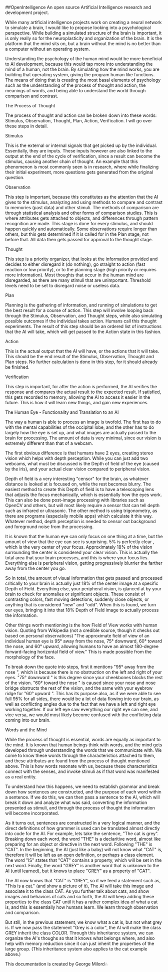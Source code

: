 ##OpenIntelligence
An open source Artificial Intelligence research and development project.
 
While many artificial intelligence projects work on creating a neural network to simulate a brain, I would like to propose looking into a psychological perspective. While building a simulated structure of the brain is important, it is only really so for the neuroplasticity and organization of the brain. It is the platform that the mind sits on, but a brain without the mind is no better than a computer without an operating system. 

Understanding the psychology of the human mind would be more beneficial to AI development, because this would tap more into understanding the mind of a human, not the brain. By simulating how the mind works, you are building that operating system, giving the program human like functions. The means of doing that is creating the most basal elements of psychology such as the understanding of the process of thought and action, the meanings of words, and being able to understand the world through comparison and contrast.



The Process of Thought

The process of thought and action can be broken down into these words: Stimulus, Observation, Thought, Plan, Action, Verification. I will go over these steps in detail.

Stimulus

This is the external or internal signals that get picked up by the individual. Essentially, they are inputs. These inputs however are also linked to the output at the end of the cycle of verification, since a result can become the stimulus, causing another chain of thought. An example that this phenomenon is most commonly seen is in research, where while finalizing their initial experiment, more questions gets generated from the original question.

Observation

This step is important, because this constitutes as the attention that the AI gives to the stimulus, analyzing and using methods to compare and contrast to memories (past data) and other stimuli. The methods of comparison are through statistical analysis and other forms of comparison studies. This is where attributes gets attached to objects, and differences through pattern recognition are made. This stage is done for every stimulus, and should happen quickly and automatically. Some observations require longer than others, but this gets determined if it is called for in the Plan stage, not before that. All data then gets passed for approval to the thought stage.

Thought

This step is a priority organizer, that looks at the information provided and decides to either disregard it (do nothing), go straight to action (fast reaction or low priority), or to the planning stage (high priority or requires more information). Most thoughts that occur in the human mind are disregarded, as there are many stimuli that are unimportant. Threshold levels need to be set to disregard noise or useless data.

Plan

Planning is the gathering of information, and running of simulations to get the best result for a course of action. This step will involve looping back through the Stimulus, Observation, and Thought steps, while also simulating possible outcomes if the individual takes action. Humans call this thought experiments. The result of this step should be an ordered list of instructions that the AI will take, which will get passed to the Action state in this fashion.

Action

This is the actual output that the AI will have, or the actions that it will take. This should be the end result of the Stimulus, Observation, Thought and Plan steps. No further calculation is done in this step, for it should already be finished.

Verification

This step is important, for after the action is performed, the AI verifies the response and compares the actual result to the expected result. If satisfied, this gets recorded to memory, allowing the AI to access it easier in the future. This is how it will learn new things, and gain new experiences.




The Human Eye - Functionality and Translation to an AI

The way a human is able to process an image is twofold. The first has to do with the mental capabilities of the occipital lobe, and the other has to do largely how the eye is set up, and what images are actually passed to the brain for processing. The amount of data is very minimal, since our vision is extremely different than that of a webcam.
	
The first obvious difference is that humans have 2 eyes, creating stereo vision which helps with depth perception. While you can just add two webcams, what must be discussed is the Depth of field of the eye (caused by the iris), and your actual clear vision compared to peripheral vision.
	
Depth of field is a very interesting "censor" for the brain, as whatever distance is looked at is focused on, while the rest becomes blurry. The easiest method to create this Depth of field is to have a telescoping lens that adjusts the focus mechanically, which is essentially how the eyes work. This can also be done post-image processing with libraries such as OpenCV and others, but will most likely require a sensor that can tell depth such as infrared or ultrasonic. The other method is using trigonometry, as there are programs (especially mobile apps) which calculate it this way. Whatever method, depth perception is needed to censor out background and foreground noise from the processing.
	
It is known that the human eye can only focus on one thing at a time, but the amount of view that the eye can see is surprising. 5% is perfectly clear , which is the very center of your focus. Approximately 18% of the vision surrounding the center is considered your clear vision. This is actually the total area that your brain processes, and this is where your focus lies. Everything else is peripheral vision, getting progressively blurrier the farther away from the center you go.
	
So in total, the amount of visual information that gets passed and processed critically to your brain is actually just 18% of the center image at a specific Depth of Field. Everything else, your peripheral vision, is glanced at by your brain to check for anomalies or significant objects. These consist of contrasting colors, fast moving detections, suddenly close objects, or anything that is considered "new" and "odd". When this is found, we turn our eyes, bringing it into that 18% Depth of Field image to actually process the information.
	
Other things worth mentioning is the how Field of View works with human vision. Quoting from Wikipedia (not a credible source, though it checks out based on personal observations) "The approximate field of view of an individual human eye is 95° away from the nose, 75° downward, 60° toward the nose, and 60° upward, allowing humans to have an almost 180-degree forward-facing horizontal field of view." This is made possible from the morphology of the face. 

To break down the quote into steps, first it mentions "95° away from the nose ", which is because there is no obstruction on the left and right of your eyes. "75° downward " is this degree since your cheekbones blocks the rest of the vision. "60° toward the nose " is caused since your nose and nose bridge obstructs the rest of the vision, and the same with your eyebrow ridge for "60° upward ". This has its purpose also, as if we were able to see full 95% for all sides, there would be a lot of data flowing into our brain, as well as conflicting angles due to the fact that we have a left and right eye working together. If our left eye saw everything our right eye can see, and vice versa, we would most likely become confused with the conflicting data coming into our brain.



Words and the Mind

While the process of thought is essential, words are equally as important to the mind. It is known that human beings think with words, and the mind gets developed through understanding the words that we communicate with. We come to know these words through the characteristics attached to them, and these attributes are found from the process of thought mentioned above. This is how words resonate with us, because these characteristics connect with the senses, and invoke stimuli as if that word was manifested as a real entity.

To understand how this happens, we need to establish grammar and break down how sentences are constructed, and the purpose of each word within a sentence. If we do this, we can then pass a sentence to the AI, which will break it down and analyze what was said, converting the information presented as stimuli, and through the process of thought the information will become incorporated.

As it turns out, sentences are constructed in a very logical manner, and the direct definitions of how grammer is used can be translated almost directly into code for the AI. For example, lets take the sentence, "The cat is grey". Breaking down each word, the word "THE" is a declaritive word, almost like preparing for an object or directive in the next word. Following "THE" is "CAT". In the beginning, the AI (just like a baby) will not know what "CAT" is, therefore it will be left as an open definition, or perhaps a class element. The word  "IS" states that "CAT" contains a property, which will be set in the next word. Finally, the word "GREY" is another word that is unknown to the AI (until learned), but it knows to place "GREY" as a property of "CAT".

The AI now knows that "CAT" is "GREY", so if we feed a statement such as, "This is a cat." (and show a picture of it), The AI will take this image and associate it to the class CAT. As you further talk about cats, and show images and behaviors of cats and so forth, the AI will keep adding these properties to the class CAT until it has a rather complex idea of what a cat is, and this is essentially how humans learn. We learn through observation and comparison.

But still, in the previous statement, we know what a cat is, but not what grey is. If we now pass the statement "Grey is a color", the AI will make the class GREY inherit the class COLOR. Through this inheritance system, we can organize the AI's thoughs so that it knows what belongs where, and also help with memory reduction since it can just inherit the properties of the large group. (This inheritance system also applies to the cat example above.)














This documentation is created by George Milord∴
